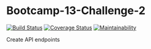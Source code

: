 # Bootcamp-13-Challenge-2
[![Build Status](https://travis-ci.com/VivianDoreen/Bootcamp-13-Challenge-2.svg?branch=develop)](https://travis-ci.com/VivianDoreen/Bootcamp-13-Challenge-2)
[![Coverage Status](https://coveralls.io/repos/github/VivianDoreen/Bootcamp-13-Challenge-2/badge.svg?branch=feature)](https://coveralls.io/github/VivianDoreen/Bootcamp-13-Challenge-2?branch=feature)
[![Maintainability](https://api.codeclimate.com/v1/badges/784b5720147903567bfb/maintainability)](https://codeclimate.com/github/VivianDoreen/Bootcamp-13-Challenge-2/maintainability)

Create API endpoints
